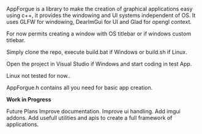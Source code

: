 AppForgue is a library to make the creation of graphical applications easy using c++, it provides the windowing and UI systems independent of OS.
It uses GLFW for windowing, DearImGui for UI and Glad for opengl context.

For now permits creating a window with OS titlebar or if windows custom titlebar.

Simply clone the repo, execute build.bat if Windows or build.sh if Linux.

Open the project in Visual Studio if Windows and start coding in test App.

Linux not tested for now..

AppForgue.h contains all you need for basic app creation.


**Work in Progress**

Future Plans
Improve documentation.
Improve ui handling.
Add imgui addons.
Add usefull utilities and apis to create a full framework of applications.
